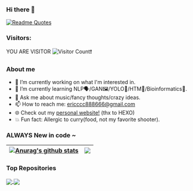 ### Hi there 👋
[![Readme Quotes](https://quotes-github-readme.vercel.app/api?type=vertical&theme=light&quote=永远天真，永远热烈。)](https://github.com/piyushsuthar/github-readme-quotes)
### Visitors:
YOU ARE VISITOR
![Visitor Count](https://profile-counter.glitch.me/ERICMIAO0817/count.svg)❗️
### About me
<!--
**ERICMIAO0817/ERICMIAO0817** is a ✨ _special_ ✨ repository because its `README.md` (this file) appears on your GitHub profile.

Here are some ideas to get you started:
<img src="https://4myblog.oss-cn-beijing.aliyuncs.com/img/csu.png"/>

- 🔭 I’m currently working on ...
- 🌱 I’m currently learning ...
- 👯 I’m looking to collaborate on ...
- 🤔 I’m looking for help with ...
- 💬 Ask me about ...
- 📫 How to reach me: ...
- 😄 Pronouns: ...
- ⚡ Fun fact: ...
-->
- 🔭 I’m currently working on what I'm interested in.
- 🌱 I’m currently learning NLP🗣/GAN🖼/YOLO🎯/HTM🧠/Bioinformatics🧬.
- 💬 Ask me about music/fancy thoughts/crazy ideas.
- 📫 How to reach me: ericccc888666@gmail.com
- 🌐 Check out my <a href="https://ericmiao.top">personal website!</a> (thx to HEXO)
- :boom: Fun fact: Allergic to curry(food, not my favorite shooter).

### ALWAYS New in code ~

| <a href="https://github.com/anuraghazra/github-readme-stats"><img align="center" src="https://github-readme-stats.vercel.app/api?username=ERICMIAO0817&show_icons=true&include_all_commits=true&theme=transparent&hide_border=true" alt="Anurag's github stats" /></a> | <a href="https://github.com/anuraghazra/github-readme-stats"><img align="center" src="https://github-readme-stats.vercel.app/api/top-langs/?username=ERICMIAO0817&layout=compact&theme=transparent&hide_border=true" /></a> |
| ------------- | ------------- |

### Top Repositories


<a href="https://github.com/anuraghazra/github-readme-stats">
  <img align="center" src="https://github-readme-stats.vercel.app/api/pin/?username=global-nlp&repo=knlp&theme=transparent" />
</a>
<a href="https://github.com/anuraghazra/anuraghazra.github.io">
  <img align="center" src="https://github-readme-stats.vercel.app/api/pin/?username=ERICMIAO0817&repo=ericmiao.top&theme=transparent" />
</a>
